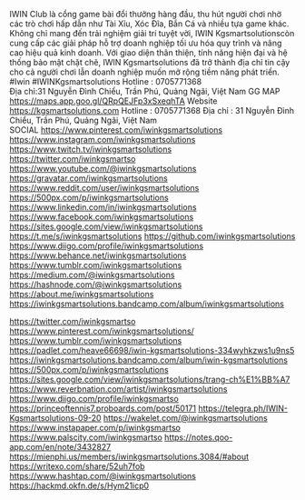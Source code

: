 IWIN Club  là cổng game bài đổi thưởng hàng đầu, thu hút người chơi nhờ các trò chơi hấp dẫn như Tài Xỉu, Xóc Đĩa, Bắn Cá và nhiều tựa game khác. Không chỉ mang đến trải nghiệm giải trí tuyệt vời, IWIN  Kgsmartsolutionscòn cung cấp các giải pháp hỗ trợ doanh nghiệp tối ưu hóa quy trình và nâng cao hiệu quả kinh doanh. Với giao diện thân thiện, tính năng hiện đại và hệ thống bảo mật chặt chẽ,  IWIN  Kgsmartsolutions đã trở thành địa chỉ tin cậy cho cả người chơi lẫn doanh nghiệp muốn mở rộng tiềm năng phát triển.
#Iwin  #IWINKgsmartsolutions
Hotline : 0705771368	
Địa chỉ:31 Nguyễn Đình Chiểu, Trần Phú, Quảng Ngãi, Việt Nam
GG MAP https://maps.app.goo.gl/QRpQEJFp3xSxeqhTA 
Website https://kgsmartsolutions.com 
Hotline : 0705771368
Địa chỉ : 31 Nguyễn Đình Chiểu, Trần Phú, Quảng Ngãi, Việt Nam	
SOCIAL 
https://www.pinterest.com/iwinkgsmartsolutions
https://www.instagram.com/iwinkgsmartsolutions
https://www.twitch.tv/iwinkgsmartsolutions
https://twitter.com/iwinkgsmartso
https://www.youtube.com/@iwinkgsmartsolutions
https://gravatar.com/iwinkgsmartsolutions
https://www.reddit.com/user/iwinkgsmartsolutions
https://500px.com/p/iwinkgsmartsolutions
https://www.linkedin.com/in/iwinkgsmartsolutions
https://www.facebook.com/iwinkgsmartsolutions
https://sites.google.com/view/iwinkgsmartsolutions
https://t.me/s/iwinkgsmartsolutions
https://github.com/iwinkgsmartsolutions
https://www.diigo.com/profile/iwinkgsmartsolutions
https://www.behance.net/iwinkgsmartsolutions
https://www.tumblr.com/iwinkgsmartsolutions
https://medium.com/@iwinkgsmartsolutions
https://hashnode.com/@iwinkgsmartsolutions
https://about.me/iwinkgsmartsolutions
https://iwinkgsmartsolutions.bandcamp.com/album/iwinkgsmartsolutions

https://twitter.com/iwinkgsmartso 
https://www.pinterest.com/iwinkgsmartsolutions/ 
https://www.tumblr.com/iwinkgsmartsolutions 
https://padlet.com/heave66698/iwin-kgsmartsolutions-334wyhkzws1u9ns5 
https://iwinkgsmartsolutions.bandcamp.com/album/iwin-kgsmartsolutions 
https://500px.com/p/iwinkgsmartsolutions 
https://sites.google.com/view/iwinkgsmartsolutions/trang-ch%E1%BB%A7 
https://www.reverbnation.com/artist/iwinkgsmartsolutions 
https://www.diigo.com/profile/iwinkgsmartso 
https://princeoftennis7.proboards.com/post/50171 
https://telegra.ph/IWIN-Kgsmartsolutions-09-20 
https://wakelet.com/@iwinkgsmartsolutions 
https://www.instapaper.com/p/iwinkgsmartso 
https://www.palscity.com/iwinkgsmartso 
https://notes.qoo-app.com/en/note/3432827 
https://mienphi.us/members/iwinkgsmartsolutions.3084/#about 
https://writexo.com/share/52uh7fob 
https://www.hashtap.com/@iwinkgsmartsolutions 
https://hackmd.okfn.de/s/Hym21icp0 


